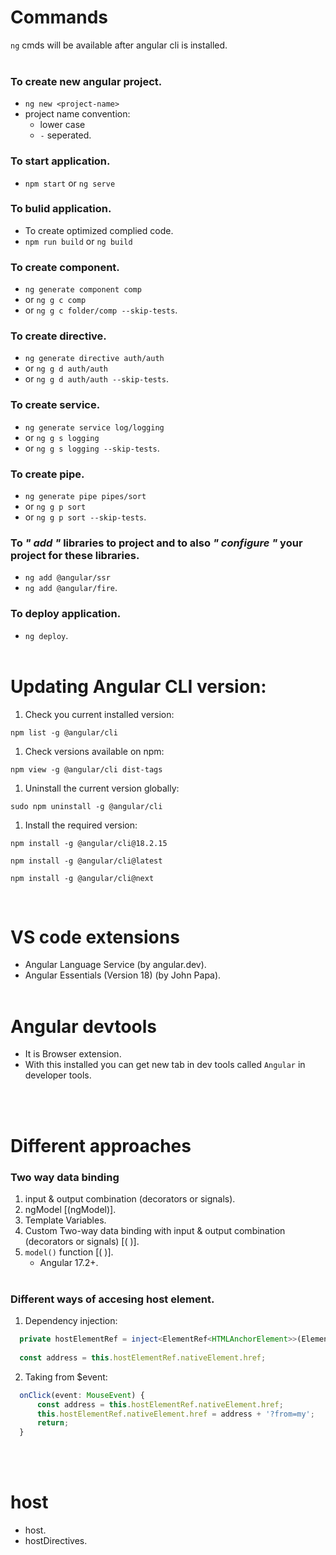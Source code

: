 # Commands
`ng` cmds will be available after angular cli is installed. 
<br/><br/>

### To create new angular project.
* `ng new <project-name>`
* project name convention:
  * lower case
  * `-` seperated.
### To start application.
* `npm start` or `ng serve`
### To bulid application.
* To create optimized complied code.
* `npm run build` or `ng build`
### To create component.
* `ng generate component comp`
* or `ng g c comp`
* or `ng g c folder/comp --skip-tests`.
### To create directive.
* `ng generate directive auth/auth`
* or `ng g d auth/auth`
* or `ng g d auth/auth --skip-tests`.
### To create service.
* `ng generate service log/logging`
* or `ng g s logging`
* or `ng g s logging --skip-tests`.
### To create pipe.
* `ng generate pipe pipes/sort`
* or `ng g p sort`
* or `ng g p sort --skip-tests`.
### To ***" add "*** libraries to project and to also ***" configure "*** your project for these libraries.
* `ng add @angular/ssr`
* `ng add @angular/fire`.
### To deploy application.
* `ng deploy`.
<br/><br/>

# Updating Angular CLI version:
1. Check you current installed version:

`npm list -g @angular/cli`

1. Check versions available on npm:

`npm view -g @angular/cli dist-tags`

1. Uninstall the current version globally:

`sudo npm uninstall -g @angular/cli`

1. Install the required version:

`npm install -g @angular/cli@18.2.15`

`npm install -g @angular/cli@latest`

`npm install -g @angular/cli@next`

<br/>


# VS code extensions
* Angular Language Service (by angular.dev).
* Angular Essentials (Version 18) (by John Papa).
<br/><br/>

# Angular devtools
* It is Browser extension.
* With this installed you can get new tab in dev tools called `Angular` in developer tools.

<br/><br/>

# Different approaches

### Two way data binding
1. input & output combination (decorators or signals).
2. ngModel [(ngModel)].
3. Template Variables.
4. Custom Two-way data binding with input & output combination (decorators or signals) [( )].
5. `model()` function [( )].
   * Angular 17.2+.
<br/><br/>

### Different ways of accesing host element.
1. Dependency injection:
```ts
  private hostElementRef = inject<ElementRef<HTMLAnchorElement>>(ElementRef);
  
  const address = this.hostElementRef.nativeElement.href;
```

2. Taking from $event: 
```ts
  onClick(event: MouseEvent) {
      const address = this.hostElementRef.nativeElement.href;
      this.hostElementRef.nativeElement.href = address + '?from=my';
      return;
  }
```

<br/><br/>

# host
* host.
* hostDirectives.